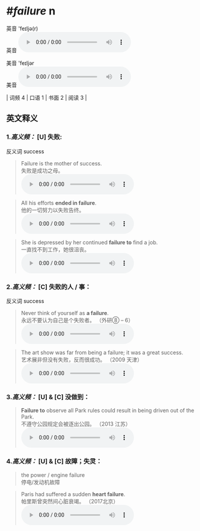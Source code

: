 # ***\#failure*** n
英音 'feɪljə(r)  
英音
<audio src="./media/failure-B.aac" controls="controls"></audio>

美音 'feɪljər  
美音
<audio src="./media/failure.aac" controls="controls"></audio>



| 词频 4 | 口语 1 | 书面 2 | 阅读 3 |  

英文释义
---
### 1.*高义频：* **[U] 失败:**  
反义词 success 

 > Failure is the mother of success.  
 > 失败是成功之母。    
<audio src="./media/failure-1.aac" controls="controls"></audio>

 > All his efforts **ended in failure**.  
 > 他的一切努力以失败告终。    
<audio src="./media/failure-2.aac" controls="controls"></audio>

 > She is depressed by her continued **failure to** find a job.  
 > 一直找不到工作，她很沮丧。    
<audio src="./media/She is depressed by_AAC.aac" controls="controls"></audio>

### 2.*高义频：* **[C] 失败的人 / 事：**  
反义词 success 

 > Never think of yourself as **a failure**.  
 > 永远不要认为自己是个失败者。  （外研⑧ – 6）  
<audio src="./media/Never think of317补录_AAC.aac" controls="controls"></audio>

 > The art show was far from being a failure; it was a great success.  
 > 艺术展非但没有失败，反而很成功。  （2009 天津）  
<audio src="./media/failure-5.aac" controls="controls"></audio>

### 3.*高义频：* **[U] & [C] 没做到：**  

 > **Failure to** observe all Park rules could result in being driven out of the Park.  
 > 不遵守公园规定会被逐出公园。  （2013 江苏）  
<audio src="./media/Failure to observe317补录_AAC.aac" controls="controls"></audio>

### 4.*高义频：* **[U] & [C] 故障；失灵：**  

 > the power / engine failure  
 > 停电/发动机故障    

 > Paris had suffered a sudden **heart failure**.  
 > 帕里斯曾突然间心脏衰竭。  （2017北京）  
<audio src="./media/Paris had suffered 317补录_AAC.aac" controls="controls"></audio>



